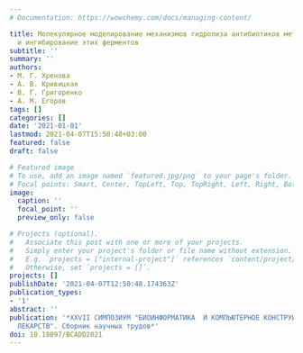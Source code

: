 ```yaml
---
# Documentation: https://wowchemy.com/docs/managing-content/

title: Молекулярное моделирование механизмов гидролиза антибиотиков металло-В-лактамазами
  и ингибирование этих ферментов
subtitle: ''
summary: ''
authors:
- М. Г. Хренова
- А. В. Кривицкая
- В. Г. Григоренко
- А. М. Егоров
tags: []
categories: []
date: '2021-01-01'
lastmod: 2021-04-07T15:50:48+03:00
featured: false
draft: false

# Featured image
# To use, add an image named `featured.jpg/png` to your page's folder.
# Focal points: Smart, Center, TopLeft, Top, TopRight, Left, Right, BottomLeft, Bottom, BottomRight.
image:
  caption: ''
  focal_point: ''
  preview_only: false

# Projects (optional).
#   Associate this post with one or more of your projects.
#   Simply enter your project's folder or file name without extension.
#   E.g. `projects = ["internal-project"]` references `content/project/deep-learning/index.md`.
#   Otherwise, set `projects = []`.
projects: []
publishDate: '2021-04-07T12:50:48.174363Z'
publication_types:
- '1'
abstract: ''
publication: '*XXVII СИМПОЗИУМ "БИОИНФОРМАТИКА  И КОМПЬЮТЕРНОЕ КОНСТРУИРОВАНИЕ
  ЛЕКАРСТВ". Сборник научных трудов*'
doi: 10.18097/BCADD2021
---
```

